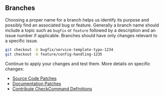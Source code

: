
## <a id="contributing-branches"></a> Branches

Choosing a proper name for a branch helps us identify its purpose and possibly
find an associated bug or feature.
Generally a branch name should include a topic such as `bugfix` or `feature` followed
by a description and an issue number if applicable. Branches should have only changes
relevant to a specific issue.

```bash
git checkout -b bugfix/service-template-typo-1234
git checkout -b feature/config-handling-1235
```

Continue to apply your changes and test them. More details on specific changes:

* [Source Code Patches](#contributing-patches-source-code)
* [Documentation Patches](#contributing-patches-documentation)
* [Contribute CheckCommand Definitions](#contributing-patches-itl-checkcommands)

